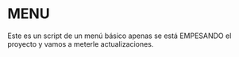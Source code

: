 # MENU
Este es un script de un menú básico apenas se está EMPESANDO el proyecto y vamos a meterle actualizaciones. 
